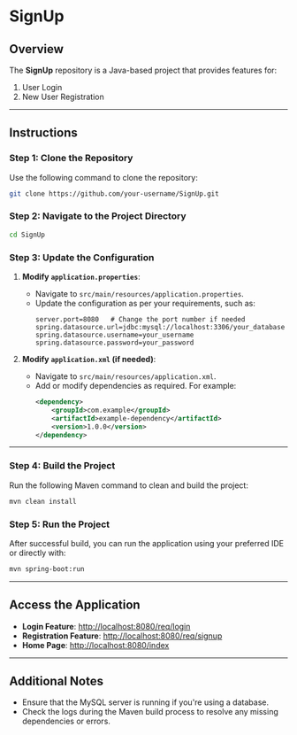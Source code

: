 # SignUp 

## Overview
The **SignUp** repository is a Java-based project that provides features for:
1. User Login
2. New User Registration
---

## Instructions 

### Step 1: Clone the Repository
Use the following command to clone the repository:
```bash
git clone https://github.com/your-username/SignUp.git
```

### Step 2: Navigate to the Project Directory
```bash
cd SignUp
```

### Step 3: Update the Configuration

1. **Modify `application.properties`**:
   - Navigate to `src/main/resources/application.properties`.
   - Update the configuration as per your requirements, such as:
     ```properties
     server.port=8080   # Change the port number if needed
     spring.datasource.url=jdbc:mysql://localhost:3306/your_database
     spring.datasource.username=your_username
     spring.datasource.password=your_password
     ```

2. **Modify `application.xml` (if needed)**:
   - Navigate to `src/main/resources/application.xml`.
   - Add or modify dependencies as required. For example:
     ```xml
     <dependency>
         <groupId>com.example</groupId>
         <artifactId>example-dependency</artifactId>
         <version>1.0.0</version>
     </dependency>
     ```

---

### Step 4: Build the Project
Run the following Maven command to clean and build the project:
```bash
mvn clean install
```

### Step 5: Run the Project
After successful build, you can run the application using your preferred IDE or directly with:
```bash
mvn spring-boot:run
```

---

## Access the Application
- **Login Feature**: [http://localhost:8080/req/login](http://localhost:8080/req/login)
- **Registration Feature**: [http://localhost:8080/req/signup](http://localhost:8080/req/signup)
- **Home Page**: [http://localhost:8080/index](http://localhost:8080/index)

---

## Additional Notes
- Ensure that the MySQL server is running if you're using a database.
- Check the logs during the Maven build process to resolve any missing dependencies or errors.
